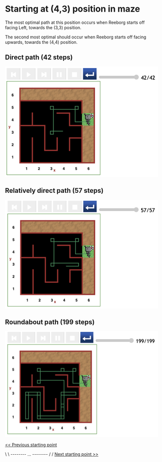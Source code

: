 # Starting at (4,3) position in maze

The most optimal path at this position occurs when Reeborg starts off facing Left, towards the (3,3) position.

The second most optimal should occur when Reeborg starts off facing upwards, towards the (4,4) position.

## Direct path (42 steps)

![Figure: ...](../img/start-at-4-3/start-at-4,3-direct-nice.png)

## Relatively direct path (57 steps)

![Figure: ...](../img/start-at-4-3/start-4,3-rel-direct-57.png)

## Roundabout path (199 steps)

![Figure: ...](../img/start-at-4-3/start@-4,3-not-direct-manouvre.png)

[<< Previous starting point](<starting-at-(4,2)-position.md>)

\ \ -------- ... -------- / / [Next starting point >>](<starting-at-(5,3)-position.md>)

